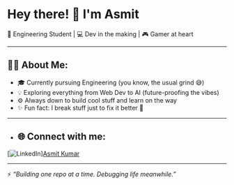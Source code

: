 # Hey there! 👋 I'm Asmit

🚀 Engineering Student | 💻 Dev in the making | 🎮 Gamer at heart

---

## 👨‍💻 About Me:
- 🎓 Currently pursuing Engineering (you know, the usual grind 😅)
- 💡 Exploring everything from Web Dev to AI (future-proofing the vibes)
- ⚙️ Always down to build cool stuff and learn on the way
- ✨ Fun fact: I break stuff just to fix it better 🔧

---

- ## 🌐 Connect with me:
[![LinkedIn](https://img.shields.io/badge/-LinkedIn-blue?style=flat-square&logo=linkedin&logoColor=white)][Asmit Kumar](https://www.linkedin.com/in/asmit-kumar-394097330/)

---

⚡ *“Building one repo at a time. Debugging life meanwhile.”*
